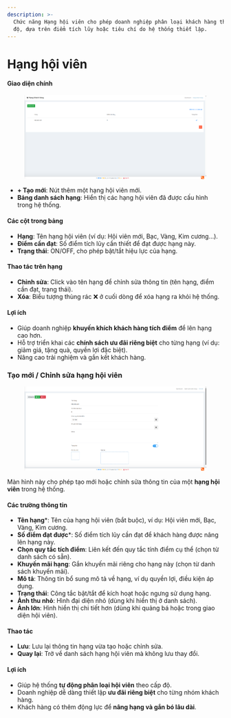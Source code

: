 ```yaml
---
description: >-
  Chức năng Hạng hội viên cho phép doanh nghiệp phân loại khách hàng theo cấp
  độ, dựa trên điểm tích lũy hoặc tiêu chí do hệ thống thiết lập.
---
```


# Hạng hội viên

#### Giao diện chính

<figure><img src="../.gitbook/assets/image.png" alt=""><figcaption></figcaption></figure>

* **+ Tạo mới**: Nút thêm một hạng hội viên mới.
* **Bảng danh sách hạng**: Hiển thị các hạng hội viên đã được cấu hình trong hệ thống.

#### Các cột trong bảng

* **Hạng**: Tên hạng hội viên (ví dụ: Hội viên mới, Bạc, Vàng, Kim cương…).
* **Điểm cần đạt**: Số điểm tích lũy cần thiết để đạt được hạng này.
* **Trạng thái**: ON/OFF, cho phép bật/tắt hiệu lực của hạng.

#### Thao tác trên hạng

* **Chỉnh sửa**: Click vào tên hạng để chỉnh sửa thông tin (tên hạng, điểm cần đạt, trạng thái).
* **Xóa**: Biểu tượng thùng rác ❌ ở cuối dòng để xóa hạng ra khỏi hệ thống.

#### Lợi ích

* Giúp doanh nghiệp **khuyến khích khách hàng tích điểm** để lên hạng cao hơn.
* Hỗ trợ triển khai các **chính sách ưu đãi riêng biệt** cho từng hạng (ví dụ: giảm giá, tặng quà, quyền lợi đặc biệt).
* Nâng cao trải nghiệm và gắn kết khách hàng.



### Tạo mới / Chỉnh sửa hạng hội viên

<figure><img src="../.gitbook/assets/image (1).png" alt=""><figcaption></figcaption></figure>

Màn hình này cho phép tạo mới hoặc chỉnh sửa thông tin của một **hạng hội viên** trong hệ thống.

#### Các trường thông tin

* **Tên hạng**\*: Tên của hạng hội viên (bắt buộc), ví dụ: Hội viên mới, Bạc, Vàng, Kim cương.
* **Số điểm đạt được**\*: Số điểm tích lũy cần đạt để khách hàng được nâng lên hạng này.
* **Chọn quy tắc tích điểm**: Liên kết đến quy tắc tính điểm cụ thể (chọn từ danh sách có sẵn).
* **Khuyến mãi hạng**: Gắn khuyến mãi riêng cho hạng này (chọn từ danh sách khuyến mãi).
* **Mô tả**: Thông tin bổ sung mô tả về hạng, ví dụ quyền lợi, điều kiện áp dụng.
* **Trạng thái**: Công tắc bật/tắt để kích hoạt hoặc ngưng sử dụng hạng.
* **Ảnh thu nhỏ**: Hình đại diện nhỏ (dùng khi hiển thị ở danh sách).
* **Ảnh lớn**: Hình hiển thị chi tiết hơn (dùng khi quảng bá hoặc trong giao diện hội viên).

#### Thao tác

* **Lưu**: Lưu lại thông tin hạng vừa tạo hoặc chỉnh sửa.
* **Quay lại**: Trở về danh sách hạng hội viên mà không lưu thay đổi.

#### Lợi ích

* Giúp hệ thống **tự động phân loại hội viên** theo cấp độ.
* Doanh nghiệp dễ dàng thiết lập **ưu đãi riêng biệt** cho từng nhóm khách hàng.
* Khách hàng có thêm động lực để **nâng hạng và gắn bó lâu dài**.
